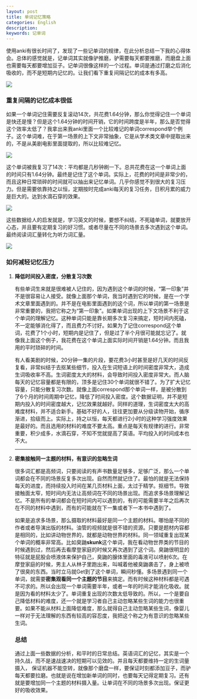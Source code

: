 ```yaml
---
layout: post
title: 单词记忆策略
categories: English
description: 
keywords: 记单词
---
```


使用anki有很长时间了，发现了一些记单词的规律，在此分析总结一下我的心得体会。总体的感觉就是，记单词其实就像驴推磨，驴需要每天都要推磨，而磨盘上面也需要每天都要增加豆子。记单词很像这样的一个过程。单词是通过打磨之后消化吸收的，而不是短期内记忆的。让我们看下重复间隔记忆的成本有多高。

<img src="https://cs-cn.top//images/posts/mopan_053701.png"/>

### 重复间隔的记忆成本很低

如果一个单词记住需要反复滚动14次，共花费1.64分钟，那么你觉得记住一个单词是快还是慢？但是这个1.64分钟的时间开销，它的时间跨度是半年，那么是否觉得这个效率太低了？我拿出来我anki里面一个比较难记的单词correspond举个例子。这个单词难，在于第一场景的上下文非常抽象，它是从学术类文章中提取出来的，不是从美剧电影里面提取的，所以比较难记忆。

<img src="https://cs-cn.top//images/posts/coresspond_054502.png"/>

这个单词被我复习了14次：平均都是几秒钟刷一下。总共花费在这一个单词上面的时间只有1.64分钟。最终是记住了这个单词。实际上，花费的时间是非常少的，而且这种日常琐碎的时间就可以抽出来记忆单词。几乎你感觉不到很大的复习压力。但是需要依靠持之以恒，定期按时完成anki每天的复习任务，日积月累的威力是巨大的。达到水滴石穿的效果。

<img src="https://cs-cn.top//images/posts/reviews_55030.png"/>

这些数据给人的启发就是，学习英文的时候，要想不纠结，不死磕单词，就要放开心态，并且要有定期复习的好习惯。或者尽量在不同的场景去多次遇到这个单词。最终阅读词汇量转化为听力词汇量。

<img src="https://cs-cn.top//images/posts/details_55909.png"/>

### 如何减轻记忆压力

1. **降低时间投入密度，分散复习次数**

   有些单词生来就是很难被人记住的，因为遇到这个单词的时候，“第一印象”并不是很容易让人接受。就像上面那个单词，我当时遇到它的时候，是在一个学术文章里面遇到的。并不是在电影里面遇到的这个词，所以单词的第一场景是非常重要的，我把它称之为“第一印象”。如果单词出现的上下文场景不利于这个单词的理解记忆。这种单词只能是靠长期多次复习来搞定，短时间内死磕，不一定能够消化得了，而且费力不讨好。如果为了记住correspond这个单词，花费了1个小时，短期内是记住了，但是过了半个月很可能就忘记了。就像我上面这个例子，我花费在这个单词上面实际时间开销是1.64分钟。而且我用的平时琐碎的时间。

   有人看美剧的时候，20分钟一集的片段，要花费3小时甚至是好几天的时间反复看，非常纠结于去抠某些细节，投入在生词短语上的时间密度非常大，造成生词吸收率不高。生词密度太大的材料，会导致时间投入密度非常大。而人脑每天的记忆容量都是有限的，顶多是记住30个单词就很不错了。为了扩大记忆容量，只能分散复习次数。就像上面correspond那个单词一样，是被分散到了6个月的时间周期中记忆，降低了时间投入密度。这个数据证明，并不是短期内投入的时间密度越大，记忆效果就越好。同样的道理，生词密度太大的高难度材料，并不适合新手。基础不好的人，往往更加要从分级读物开始，循序渐进，拾级而上。实际上，持之以恒，每天都进行2小时的这种学习强度效果是最好的。而且选用的材料的难度不要太高。重点是每天有规律的进行。非常重要，积少成多，水滴石穿，不知不觉就提高了英语。平均投入的时间成本也不大。

2. ****

   **密集接触同一主题的材料，有意识的忽略生词**

   很多词汇都是高频词，只要阅读的有声书数量足够多，足够广泛，那么一个单词都会在不同的场景反复多次出现。自然而然就记住了。最怕的就是无法保持每天的进度，而持续投入时间在某几页材料上面，太过于精学。抠细节。导致接触面太窄，短时间内无法让高频词在不同的场景出现。而追求多场景理解记忆。不是所有的单词都会在短时间内可以遇到的，有的可能需要半年之后再次在不同的材料中遇到，而有的可能就在下一集或者下一本书中遇到了。

   如果是追求多场景，那么摄取的材料最好是同一个主题的材料。哪怕是不同的作者或者导演出版的材料。油管的视频就是很不错的资源。只要是题材内容都是相同的，比如讲动物世界的，就都是动物世界的材料。同一领域重复出现某个单词的概率非常高。比如臭鼬**skunk**这个单词，我在看动物世界类的节目的时候遇到过，然后再去看摩登家庭的时候又再次遇到了这个词。臭鼬很明显的特征就是屁股会喷液体来保护自己，臭鼬的腺体里面的毒液可以喷射6次。在摩登家庭的时候，男主人从林子里跑出来，叫喊着他被臭鼬袭击了，身上被喷了很臭的东西。当时立马就Get到了这个单词，瞬间秒懂。多场景遇到同一个单词，就需要**密集观看同一个主题的节目**来搞定。而有时候这种材料都是可遇不可求的。所以会出现一个单词需要半年，或者一年的时间才能消化吸收。就是因为看的材料太少了。单词重复出现的次数太低导致的。所以，一个是要自己降低材料的难度，还一个就是学习者自己主动忽略某些生词的能力也很重要。如果不能从材料上面降低难度，那么就得自己主动忽略某些生词，像婴儿一样对于无法理解的东西有较高的容忍度，我把这个称之为有意识的忽略某些生词。

   

   ### 总结
   
   通过上面一些数据的分析，和平时的日常总结。英语词汇的记忆，其实是一个持久战，而不是速战速决的短期可以见效的。并且每天都要维持一定的生词量摄入， 保证机器不能空转，就像那个磨盘一样，要保证时刻都添加豆子，而驴每天都要拉磨。也就是说在增加新单词的同时，也要每天记得定期复习。还有就是要增加同一个主题的材料摄入量。让单词在不同的场景多次出现。保证更好的吸收效果。